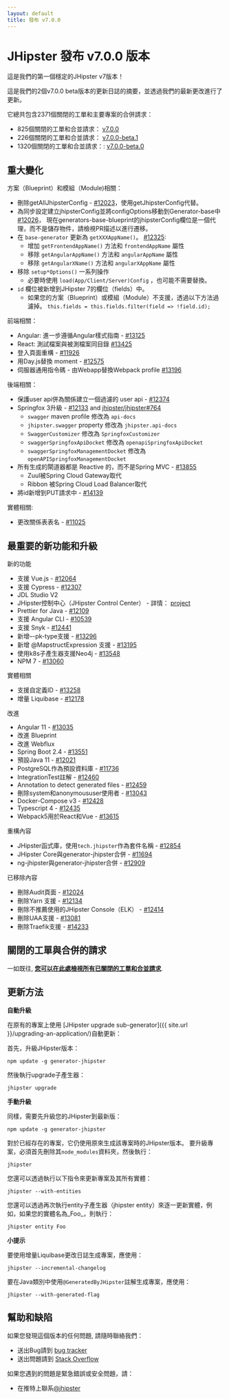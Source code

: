 ```yaml
---
layout: default
title: 發布 v7.0.0
---
```


JHipster 發布 v7.0.0 版本
==================

這是我們的第一個穩定的JHipster v7版本！

這是我們的2個v7.0.0 beta版本的更新日誌的摘要，並透過我們的最新更改進行了更新。

它總共包含2371個關閉的工單和主要專案的合併請求：

- 825個關閉的工單和合並請求： [v7.0.0](https://github.com/jhipster/generator-jhipster/issues?q=is%3Aclosed+milestone%3A7.0.0)
- 226個關閉的工單和合並請求： [v7.0.0-beta.1](https://github.com/jhipster/generator-jhipster/issues?q=is%3Aclosed+milestone%3A7.0.0-beta.1)
- 1320個關閉的工單和合並請求：: [v7.0.0-beta.0](https://github.com/jhipster/generator-jhipster/issues?q=is%3Aclosed+milestone%3A7.0.0-beta.0)

重大變化
------------

方案（Blueprint）和模組（Module)相關：
- 刪除getAllJhipsterConfig - [#12023](https://github.com/jhipster/generator-jhipster/issues/12023)，使用getJhipsterConfig代替。
- 為同步設定建立jhipsterConfig並將configOptions移動到Generator-base中[#12026](https://github.com/jhipster/generator-jhipster/pull/12026)， 現在generators-base-blueprint的jhipsterConfig欄位是一個代理，而不是儲存物件，請檢視PR描述以進行遷移。
- 在 `base-generator` 更新為 `getXXXAppName()`。 [#12325](https://github.com/jhipster/generator-jhipster/issues/12325):
  - 增加 `getFrontendAppName()` 方法和 `frontendAppName` 屬性
  - 移除 `getAngularAppName()` 方法和 `angularAppName` 屬性
  - 移除 `getAngularXName()` 方法和 `angularXAppName` 屬性
- 移除 `setup*Options()` 一系列操作
  - 必要時使用 `load(App/Client/Server)Config` ，也可能不需要替換。
- `id` 欄位被新增到JHipster 7的欄位（fields）中。
  - 如果您的方案（Blueprint）或模組（Module）不支援，透過以下方法過濾掉。 `this.fields = this.fields.filter(field => !field.id);`

前端相關：
- Angular: 進一步遵循Angular樣式指南 - [#13125](https://github.com/jhipster/generator-jhipster/issues/13125)
- React: 測試檔案與被測檔案同目錄 [#13425](https://github.com/jhipster/generator-jhipster/issues/13425)
- 登入頁面重構 - [#11926](https://github.com/jhipster/generator-jhipster/pull/11926)
- 用Day.js替換 moment - [#12575](https://github.com/jhipster/generator-jhipster/issues/12575)
- 伺服器通用指令碼 - 由Webapp替換Webpack profile [#13196](https://github.com/jhipster/generator-jhipster/pull/13196)

後端相關：
- 保護user api併為關係建立一個過濾的 user api - [#12374](https://github.com/jhipster/generator-jhipster/issues/12374)
- Springfox 3升級 - [#12133](https://github.com/jhipster/generator-jhipster/pull/12133) and [jhipster/jhipster#764](https://github.com/jhipster/jhipster/pull/764)
  - `swagger` maven profile 修改為 `api-docs`
  - `jhipster.swagger` property 修改為 `jhipster.api-docs`
  - `SwaggerCustomizer` 修改為 `SpringfoxCustomizer`
  - `swaggerSpringfoxApiDocket` 修改為 `openapiSpringfoxApiDocket`
  - `swaggerSpringfoxManagementDocket` 修改為 `openAPISpringfoxManagementDocket`
- 所有生成的閘道器都是 Reactive  的，而不是Spring MVC - [#13855](https://github.com/jhipster/generator-jhipster/issues/13855)
  - Zuul被Spring Cloud Gateway取代
  - Ribbon  被Spring Cloud Load Balancer取代
- 將id新增到PUT請求中 - [#14139](https://github.com/jhipster/generator-jhipster/issues/14139)

實體相關:
- 更改關係表表名 - [#11025](https://github.com/jhipster/generator-jhipster/issues/11025)

最重要的新功能和升級
-------------

新的功能
- 支援 Vue.js  - [#12064](https://github.com/jhipster/generator-jhipster/pull/12064)
- 支援 Cypress - [#12307](https://github.com/jhipster/generator-jhipster/pull/12307)
- JDL Studio V2
- JHipster控制中心（JHipster Control Center） - 詳情： [project](https://github.com/jhipster/jhipster-control-center)
- Prettier for Java - [#12109](https://github.com/jhipster/generator-jhipster/issues/12109)
- 支援 Angular CLI - [#10539](https://github.com/jhipster/generator-jhipster/issues/10539)
- 支援 Snyk - [#12441](https://github.com/jhipster/generator-jhipster/issues/12441)
- 新增–-pk-type支援 - [#13296](https://github.com/jhipster/generator-jhipster/issues/13296)
- 新增 @MapstructExpression 支援 - [#13195](https://github.com/jhipster/generator-jhipster/pull/13195)
- 使用k8s子產生器支援Neo4j - [#13548](https://github.com/jhipster/generator-jhipster/pull/13548)
- NPM 7 - [#13060](https://github.com/jhipster/generator-jhipster/pull/13060)

實體相關
- 支援自定義ID - [#13258](https://github.com/jhipster/generator-jhipster/pull/13258)
- 增量 Liquibase - [#12178](https://github.com/jhipster/generator-jhipster/issues/12178)

改進
- Angular 11 - [#13035](https://github.com/jhipster/generator-jhipster/pull/13035)
- 改進 Blueprint
- 改進 Webflux 
- Spring Boot 2.4 - [#13551](https://github.com/jhipster/generator-jhipster/pull/13551)
- 預設Java 11 - [#12021](https://github.com/jhipster/generator-jhipster/pull/12021)
- PostgreSQL作為預設資料庫 - [#11736](https://github.com/jhipster/generator-jhipster/issues/11736)
- IntegrationTest註解 - [#12460](https://github.com/jhipster/generator-jhipster/issues/12460)
- Annotation to detect generated files - [#12459](https://github.com/jhipster/generator-jhipster/issues/12459)
- 刪除system和anonymoususer使用者 - [#13043](https://github.com/jhipster/generator-jhipster/pull/13043)
- Docker-Compose v3 - [#12428](https://github.com/jhipster/generator-jhipster/issues/12428)
- Typescript 4 - [#12435](https://github.com/jhipster/generator-jhipster/pull/12435)
- Webpack5用於React和Vue - [#13615](https://github.com/jhipster/generator-jhipster/pull/13615)

重構內容
- JHipster函式庫，使用`tech.jhipster`作為套件名稱 - [#12854](https://github.com/jhipster/generator-jhipster/issues/12854)
- JHipster Core與generator-jhipster合併 - [#11694](https://github.com/jhipster/generator-jhipster/pull/11694)
- ng-jhipster與generator-jhipster合併 - [#12909](https://github.com/jhipster/generator-jhipster/issues/12909)

已移除內容
- 刪除Audit頁面 - [#12024](https://github.com/jhipster/generator-jhipster/pull/12024)
- 刪除Yarn 支援 - [#12134](https://github.com/jhipster/generator-jhipster/pull/12134)
- 刪除不推薦使用的JHipster Console（ELK） - [#12414](https://github.com/jhipster/generator-jhipster/pull/12414)
- 刪除UAA支援 - [#13081](https://github.com/jhipster/generator-jhipster/issues/13081)
- 刪除Traefik支援 - [#14233](https://github.com/jhipster/generator-jhipster/issues/14233)


關閉的工單與合併的請求
------------
一如既往, __[您可以在此處檢視所有已關閉的工單和合並請求](https://github.com/jhipster/generator-jhipster/issues?q=is%3Aclosed+milestone%3A7.0.0)__.

更新方法
------------

**自動升級**

在原有的專案上使用 [JHipster upgrade sub-generator]({{ site.url }}/upgrading-an-application/)自動更新：

首先，升級JHipster版本：

```
npm update -g generator-jhipster
```

然後執行upgrade子產生器：

```
jhipster upgrade
```

**手動升級**

同樣，需要先升級您的JHipster到最新版：

```
npm update -g generator-jhipster
```

對於已經存在的專案，它仍使用原來生成該專案時的JHipster版本。
要升級專案，必須首先刪除其`node_modules`資料夾，然後執行：

```
jhipster
```

您還可以透過執行以下指令來更新專案及其所有實體：

```
jhipster --with-entities
```

您還可以透過再次執行entity子產生器（jhipster entity）來逐一更新實體，例如，如果您的實體名為_Foo_，則執行：

```
jhipster entity Foo
```

**小提示**

要使用增量Liquibase更改日誌生成專案，應使用：

```
jhipster --incremental-changelog
```

要在Java類別中使用`@GeneratedByJHipster`註解生成專案，應使用：

```
jhipster --with-generated-flag
```


幫助和缺陷
--------------

如果您發現這個版本的任何問題, 請隨時聯絡我們：

- 送出Bug請到 [bug tracker](https://github.com/jhipster/generator-jhipster/issues?state=open)
- 送出問題請到 [Stack Overflow](http://stackoverflow.com/tags/jhipster/info)

如果您遇到的問題是緊急錯誤或安全問題，請：

- 在推特上聯系[@jhipster](https://twitter.com/jhipster)
